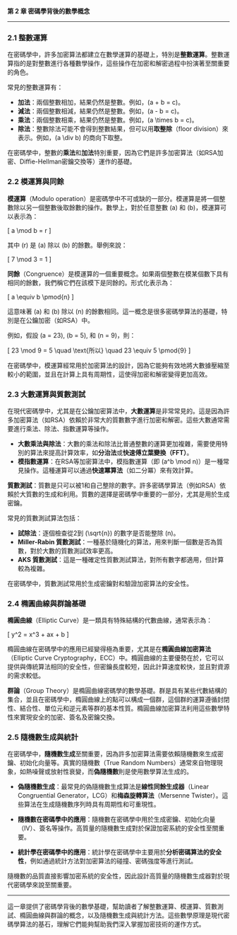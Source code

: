 **第 2 章 密碼學背後的數學概念**

---

### **2.1 整數運算**

在密碼學中，許多加密算法都建立在數學運算的基礎上，特別是**整數運算**。整數運算指的是對整數進行各種數學操作，這些操作在加密和解密過程中扮演著至關重要的角色。

常見的整數運算有：

- **加法**：兩個整數相加，結果仍然是整數。例如，\(a + b = c\)。
- **減法**：兩個整數相減，結果仍然是整數。例如，\(a - b = c\)。
- **乘法**：兩個整數相乘，結果仍然是整數。例如，\(a \times b = c\)。
- **除法**：整數除法可能不會得到整數結果，但可以用**取整除**（floor division）來表示。例如，\(a \div b\) 的商向下取整。

在密碼學中，整數的**乘法**和**加法**特別重要，因為它們是許多加密算法（如RSA加密、Diffie-Hellman密鑰交換等）運作的基礎。

### **2.2 模運算與同餘**

**模運算**（Modulo operation）是密碼學中不可或缺的一部分。模運算是將一個整數除以另一個整數後取餘數的操作。數學上，對於任意整數 \(a\) 和 \(b\)，模運算可以表示為：

\[
a \mod b = r
\]

其中 \(r\) 是 \(a\) 除以 \(b\) 的餘數。舉例來說：

\[
7 \mod 3 = 1
\]

**同餘**（Congruence）是模運算的一個重要概念。如果兩個整數在模某個數下具有相同的餘數，我們稱它們在該模下是同餘的。形式化表示為：

\[
a \equiv b \pmod{n}
\]

這意味著 \(a\) 和 \(b\) 除以 \(n\) 的餘數相同。這一概念是很多密碼學算法的基礎，特別是在公鑰加密（如RSA）中。

例如，假設 \(a = 23\), \(b = 5\), 和 \(n = 9\)，則：

\[
23 \mod 9 = 5 \quad \text{所以} \quad 23 \equiv 5 \pmod{9}
\]

在密碼學中，模運算經常用於加密算法的設計，因為它能夠有效地將大數據壓縮至較小的範圍，並且在計算上具有周期性，這使得加密和解密變得更加高效。

### **2.3 大數運算與質數測試**

在現代密碼學中，尤其是在公鑰加密算法中，**大數運算**是非常常見的。這是因為許多加密算法（如RSA）依賴於非常大的質數數字進行加密和解密。這些大數通常需要進行乘法、除法、指數運算等操作。

- **大數乘法與除法**：大數的乘法和除法比普通整數的運算更加複雜，需要使用特別的算法來提高計算效率，如**分治法**或**快速傅立葉變換（FFT）**。
- **模指數運算**：在RSA等加密算法中，模指數運算（即 \(a^b \mod n\)）是一種常見操作。這種運算可以通過**快速冪算法**（如二分冪）來有效計算。

**質數測試**：質數是只可以被1和自己整除的數字。許多密碼學算法（例如RSA）依賴於大質數的生成和利用。質數的選擇是密碼學中重要的一部分，尤其是用於生成密鑰。

常見的質數測試算法包括：

- **試除法**：逐個檢查從2到 \(\sqrt{n}\) 的數字是否能整除 \(n\)。
- **Miller-Rabin 質數測試**：一種基於隨機化的算法，用來判斷一個數是否為質數，對於大數的質數測試效率更高。
- **AKS 質數測試**：這是一種確定性質數測試算法，對所有數字都適用，但計算較為複雜。

在密碼學中，質數測試常用於生成密鑰對和驗證加密算法的安全性。

### **2.4 橢圓曲線與群論基礎**

**橢圓曲線**（Elliptic Curve）是一類具有特殊結構的代數曲線，通常表示為：

\[
y^2 = x^3 + ax + b
\]

橢圓曲線在密碼學中的應用已經變得極為重要，尤其是在**橢圓曲線加密算法**（Elliptic Curve Cryptography，ECC）中。橢圓曲線的主要優勢在於，它可以提供與傳統算法相同的安全性，但密鑰長度較短，因此計算速度較快，並且對資源的需求較低。

**群論**（Group Theory）是橢圓曲線密碼學的數學基礎。群是具有某些代數結構的集合，並且在密碼學中，橢圓曲線上的點可以構成一個群，這個群的運算遵循封閉性、結合性、單位元和逆元素等群的基本性質。橢圓曲線加密算法利用這些數學特性來實現安全的加密、簽名及密鑰交換。

### **2.5 隨機數生成與統計**

在密碼學中，**隨機數生成**至關重要，因為許多加密算法需要依賴隨機數來生成密鑰、初始化向量等。真實的隨機數（True Random Numbers）通常來自物理現象，如熱噪聲或放射性衰變，而**偽隨機數**則是使用數學算法生成的。

- **偽隨機數生成**：最常見的偽隨機數生成算法是**線性同餘生成器**（Linear Congruential Generator，LCG）和**梅森旋轉算法**（Mersenne Twister）。這些算法在生成隨機數序列時具有周期性和可重現性。

- **隨機數在密碼學中的應用**：隨機數在密碼學中用於生成密鑰、初始化向量（IV）、簽名等操作。高質量的隨機數生成對於保證加密系統的安全性至關重要。

- **統計學在密碼學中的應用**：統計學在密碼學中主要用於**分析密碼算法的安全性**，例如通過統計方法對加密算法的碰撞、密碼強度等進行測試。

隨機數的品質直接影響加密系統的安全性，因此設計高質量的隨機數生成器對於現代密碼學來說至關重要。

---

這一章提供了密碼學背後的數學基礎，幫助讀者了解整數運算、模運算、質數測試、橢圓曲線與群論的概念，以及隨機數生成與統計方法。這些數學原理是現代密碼學算法的基石，理解它們能夠幫助我們深入掌握加密技術的運作方式。